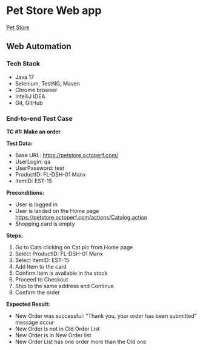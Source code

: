# Pet Store Web app
[Pet Store](https://petstore.octoperf.com)

## Web Automation 

### Tech Stack

* Java 17
* Selenium, TestNG, Maven
* Chrome browser
* IntelliJ IDEA
* Git, GitHub

### End-to-end Test Case

**TC #1: Make an order**

**Test Data:**

* Base URL: https://petstore.octoperf.com/
* UserLogin: qa
* UserPassword: test
* ProductID: FL-DSH-01	Manx
* ItemID: EST-15

**Preconditions:**

* User is logged in
* User is landed on the Home page https://petstore.octoperf.com/actions/Catalog.action
* Shopping card is empty

**Steps:**

1. Go to Cats clicking on Cat pic from Home page
2. Select ProductID: FL-DSH-01 Manx
3. Select ItemID: EST-15
4. Add Item to the card
5. Confirm Item is available in the stock
6. Proceed to Checkout
7. Ship to the same address and Continue
8. Confirm the order

**Expected Result:**

* New Order was successful: "Thank you, your order has been submitted" message occur
* New Order is not in Old Order List
* New Order is in New Order list
* New Order List has one order more than the Old one
